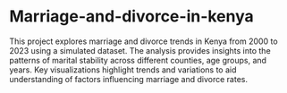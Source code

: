 # Marriage-and-divorce-in-kenya
This project explores marriage and divorce trends in Kenya from 2000 to 2023 using a simulated dataset. The analysis provides insights into the patterns of marital stability across different counties, age groups, and years. Key visualizations highlight trends and variations to aid understanding of factors influencing marriage and divorce rates.
